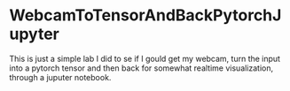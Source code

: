 # WebcamToTensorAndBackPytorchJupyter
This is just a simple lab I did to se if I gould get my webcam, turn the input into a pytorch tensor and then back for somewhat realtime visualization, through a juputer notebook.
